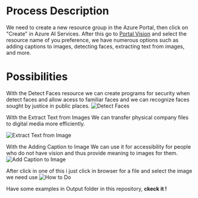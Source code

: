 # Process Description 
We need to create a new resource group in the Azure Portal, then click on "Create" in Azure AI Services. After this go to [Portal Vision](https://portal.vision.cognitive.azure.com/gallery/featured) and select the resource name of you preference, we have numerous options such as adding captions to images, detecting faces, extracting text from images, and more.

# Possibilities
With the Detect Faces resource we can create programs for security when detect faces and allow acess to familiar faces and we can recognize faces sought by justice in public places.
![Detect Faces](https://github.com/devRenatoRodrigues/AI900-Fundamentals-Bootcamp/assets/115325126/0b1289ff-dad0-42b0-9dc6-400f879ae61c)

With the Extract Text from Images We can transfer physical company files to digital media more efficiently.

![Extract Text from Image](https://github.com/devRenatoRodrigues/AI900-Fundamentals-Bootcamp/assets/115325126/2c273791-6089-4bd5-8ed9-95cfe3b7cf30)

With the Adding Caption to Image We can use it for accessibility for people who do not have vision and thus provide meaning to images for them.
![Add Caption to Image](https://github.com/devRenatoRodrigues/AI900-Fundamentals-Bootcamp/assets/115325126/d074b079-c410-49de-9624-2778f7083731)

After click in one of this i just click in browser for a file and select the image we need use 
![How to Do](https://github.com/devRenatoRodrigues/AI900-Fundamentals-Bootcamp/assets/115325126/990d3e90-10e9-433c-8541-d081463231af)

Have some examples in Output folder in this repository, **ckeck it !**
